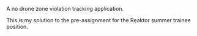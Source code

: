 A no drone zone violation tracking application.

This is my solution to the pre-assignment for the Reaktor summer trainee position.
